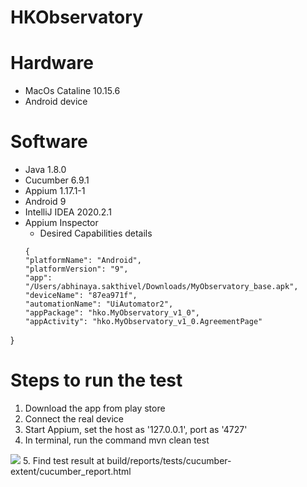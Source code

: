 # HKObservatory

# Hardware
* MacOs Cataline 10.15.6
* Android device

# Software
* Java 1.8.0
* Cucumber 6.9.1
* Appium 1.17.1-1
* Android 9
* IntelliJ IDEA 2020.2.1
* Appium Inspector
  * Desired Capabilities details
  ```
  {
  "platformName": "Android",
  "platformVersion": "9",
  "app": "/Users/abhinaya.sakthivel/Downloads/MyObservatory_base.apk",
  "deviceName": "87ea971f",
  "automationName": "UiAutomator2",
  "appPackage": "hko.MyObservatory_v1_0",
  "appActivity": "hko.MyObservatory_v1_0.AgreementPage"
}

# Steps to run the test
1. Download the app from play store
1. Connect the real device
1. Start Appium, set the host as '127.0.0.1', port as '4727'
1. In terminal, run the command mvn clean test
<img src="Images/Testresult.png">
5. Find test result at build/reports/tests/cucumber-extent/cucumber_report.html
